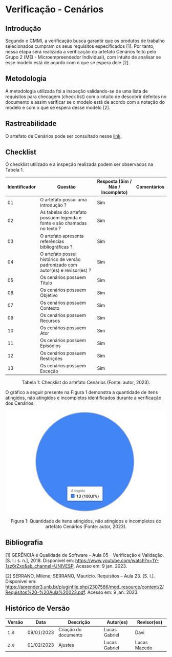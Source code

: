 # Verificação - Cenários

## Introdução

Segundo o CMMI, a verificação busca garantir que os produtos de trabalho selecionados cumpram os seus requisitos especificados [1]. Por tanto, nessa etapa será realizada a verificação do artefato Cenários feito pelo Grupo 2 (MEI - Microempreendedor Individual), com intuito de analisar se esse modelo está de acordo com o que se espera dele [2].

## Metodologia

A metodologia utilizada foi a inspeção validando-se de uma lista de requisitos para checagem (check list) com o intuito de descobrir defeitos no documento e assim verificar se o modelo está de acordo com a notação do modelo e com o que se espera desse modelo [2].

## Rastreabilidade

O artefato de Cenários pode ser consultado nesse [link](https://requisitos-de-software.github.io/2022.2-MEI/Modelagem/Cenarios/).

## Checklist

O checklist utilizado e a inspeção realizada podem ser observados na Tabela 1.

| Identificador | Questão                                                                         | Resposta (Sim / Não / Incompleto) | Comentários |
| ------------- | ------------------------------------------------------------------------------- | --------------------------------- | ----------- |
| 01            | O artefato possui uma introdução ?                                              | Sim                               |             |
| 02            | As tabelas do artefato possuem legenda e fonte e são chamadas no texto ?        | Sim                               |             |
| 03            | O artefato apresenta referências bibliográficas ?                               | Sim                               |             |
| 04            | O artefato possui histórico de versão padronizado com autor(es) e revisor(es) ? | Sim                               |             |
| 05            | Os cenários possuem Título                                                      | Sim                               |             |
| 06            | Os cenários possuem Objetivo                                                    | Sim                               |             |
| 07            | Os cenários possuem Contexto                                                    | Sim                               |             |
| 09            | Os cenários possuem Recursos                                                    | Sim                               |             |
| 10            | Os cenários possuem Ator                                                        | Sim                               |             |
| 11            | Os cenários possuem Episódios                                                   | Sim                               |             |
| 12            | Os cenários possuem Restrições                                                  | Sim                               |             |
| 13            | Os cenários possuem Exceção                                                     | Sim                               |             |

 <div style="text-align: center">
<p> Tabela 1: Checklist do artefato Cenários (Fonte: autor, 2023).</p>
</div>

O gráfico a seguir presente na Figura 1 demonstra a quantidade de itens atingidos, não atingidos e incompletos identificados durante a verificação dos Cenários.

![image](images/grafico_cenarios.png)
<div style="text-align: center">
<p> Figura 1: Quantidade de itens atingidos, não atingidos e incompletos do artefato Cenários (Fonte: autor, 2023).</p>
</div>

## Bibliografia

[1] GERÊNCIA e Qualidade de Software - Aula 05 - Verificação e Validação. [S. l.: s. n.], 2018. Disponível em: <https://www.youtube.com/watch?v=1Y-1zz6rZxo&ab_channel=UNIVESP>. Acesso em: 9 jan. 2023.

[2] SERRANO, Milene; SERRANO, Maurício. Requisitos – Aula 23. [S. l.]. Disponível em: <https://aprender3.unb.br/pluginfile.php/2307566/mod_resource/content/2/Requisitos%20-%20Aula%20023.pdf>. Acesso em: 9 jan. 2023.

## Histórico de Versão

| Versão | Data       | Descrição            | Autor(es)     | Revisor(es)  |
| ------ | ---------- | -------------------- | ------------- | ------------ |
| `1.0`  | 09/01/2023 | Criação do documento | Lucas Gabriel | Davi         |
| `2.0`  | 01/02/2023 | Ajustes              | Lucas Gabriel | Lucas Macedo |
